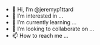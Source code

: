 - 👋 Hi, I’m @jeremyp1ttard
- 👀 I’m interested in ...
- 🌱 I’m currently learning ...
- 💞️ I’m looking to collaborate on ...
- 📫 How to reach me ...

<!---
jeremyp1ttard/jeremyp1ttard is a ✨ special ✨ repository because its `README.md` (this file) appears on your GitHub profile.
You can click the Preview link to take a look at your changes.
--->
